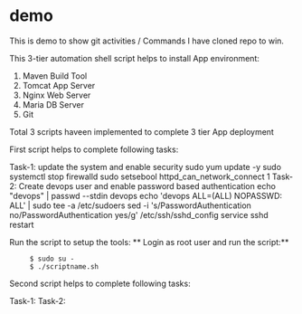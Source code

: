 # demo
This is demo to show git activities / Commands
I have cloned repo to win.

This 3-tier automation shell script helps to install App environment:
   1. Maven Build Tool
   2. Tomcat App Server
   3. Nginx Web Server
   4. Maria DB Server
   5. Git

Total 3 scripts haveen implemented to complete 3 tier App deployment

First script helps to complete following tasks:

Task-1: update the system and enable security
sudo yum update -y
sudo systemctl stop firewalld
sudo setsebool httpd_can_network_connect 1
Task-2: Create devops user and enable password based authentication
echo "devops" | passwd --stdin devops
echo 'devops    ALL=(ALL)     NOPASSWD: ALL' | sudo tee -a /etc/sudoers
sed -i 's/PasswordAuthentication no/PasswordAuthentication yes/g' /etc/ssh/sshd_config
service sshd restart

Run the script to setup the tools:
**
Login as root user and run the script:**

         $ sudo su -
         $ ./scriptname.sh

Second script helps to complete following tasks:

Task-1:
Task-2: 

       
